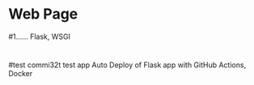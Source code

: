 
# Web Page 
#1...... Flask, WSGI
#
#test commi32t
test app
Auto Deploy of Flask app with GitHub Actions, Docker


